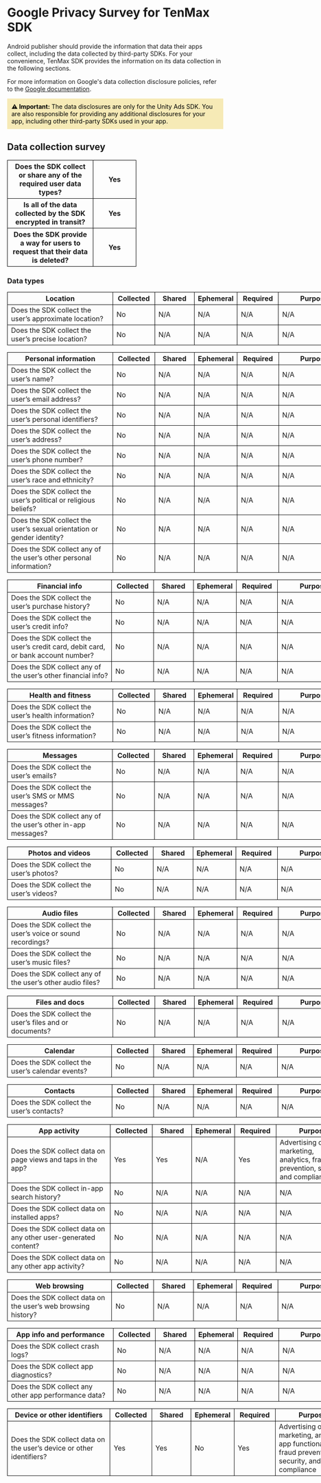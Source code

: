 # Google Privacy Survey for TenMax SDK

Android publisher should provide the information that data their apps collect, including the data collected by third-party SDKs. For your convenience, TenMax SDK provides the information on its data collection in the following sections.

For more information on Google's data collection disclosure policies, refer to the [Google documentation](https://support.google.com/googleplay/android-developer/answer/10787469).

<div style="background-color: #F6EAB6; padding: 10px; color: black;">
  <strong>⚠️ Important:</strong> The data disclosures are only for the Unity Ads SDK. You are also responsible for providing any additional disclosures for your app, including other third-party SDKs used in your app.
</div>

<h2><strong>Data collection survey</strong></h2>

<table style="width:800px; table-layout:fixed; border-collapse:collapse;">
  <colgroup>
    <col style="width:200px;">
    <col style="width:100px;">
  </colgroup>
  <tr>
    <th style="border:1px solid #000; word-wrap:break-word;">Does the SDK collect or share any of the required user data types?</th>
    <th style="border:1px solid #000; word-wrap:break-word;">Yes</th>
  </tr>
  <tr>
    <th style="border:1px solid #000; word-wrap:break-word;">Is all of the data collected by the SDK encrypted in transit?</th>
    <th style="border:1px solid #000; word-wrap:break-word;">Yes</th>
  </tr>
  <tr>
    <th style="border:1px solid #000; word-wrap:break-word;">Does the SDK provide a way for users to request that their data is deleted?</th>
    <th style="border:1px solid #000; word-wrap:break-word;">Yes</th>
  </tr>
</table>

<h3><strong>Data types</strong></h3>

<table style="width:800px; table-layout:fixed; border-collapse:collapse;">
  <colgroup>
    <col style="width:300px;">
    <col style="width:100px;">
    <col style="width:100px;">
    <col style="width:100px;">
    <col style="width:100px;">
    <col style="width:200px;">
  </colgroup>
  <tr>
    <th style="border:1px solid #000; word-wrap:break-word;">Location</th>
    <th style="border:1px solid #000; word-wrap:break-word;">Collected</th>
    <th style="border:1px solid #000; word-wrap:break-word;">Shared</th>
    <th style="border:1px solid #000; word-wrap:break-word;">Ephemeral</th>
    <th style="border:1px solid #000; word-wrap:break-word;">Required</th>
    <th style="border:1px solid #000; word-wrap:break-word;">Purpose</th>
  </tr>
  <tr>
    <td style="border:1px solid #000; word-wrap:break-word;">Does the SDK collect the user’s approximate location?</td>
    <td style="border:1px solid #000; word-wrap:break-word;">No</td>
    <td style="border:1px solid #000; word-wrap:break-word;">N/A</td>
    <td style="border:1px solid #000; word-wrap:break-word;">N/A</td>
    <td style="border:1px solid #000; word-wrap:break-word;">N/A</td>
    <td style="border:1px solid #000; word-wrap:break-word;">N/A</td>
  </tr>
  <tr>
    <td style="border:1px solid #000; word-wrap:break-word;">Does the SDK collect the user’s precise location?</td>
    <td style="border:1px solid #000; word-wrap:break-word;">No</td>
    <td style="border:1px solid #000; word-wrap:break-word;">N/A</td>
    <td style="border:1px solid #000; word-wrap:break-word;">N/A</td>
    <td style="border:1px solid #000; word-wrap:break-word;">N/A</td>
    <td style="border:1px solid #000; word-wrap:break-word;">N/A</td>
  </tr>
</table>

<table style="width:800px; table-layout:fixed; border-collapse:collapse;">
  <colgroup>
    <col style="width:300px;">
    <col style="width:100px;">
    <col style="width:100px;">
    <col style="width:100px;">
    <col style="width:100px;">
    <col style="width:200px;">
  </colgroup>
  <tr>
    <th style="border:1px solid #000; word-wrap:break-word;">Personal information</th>
    <th style="border:1px solid #000; word-wrap:break-word;">Collected</th>
    <th style="border:1px solid #000; word-wrap:break-word;">Shared</th>
    <th style="border:1px solid #000; word-wrap:break-word;">Ephemeral</th>
    <th style="border:1px solid #000; word-wrap:break-word;">Required</th>
    <th style="border:1px solid #000; word-wrap:break-word;">Purpose</th>
  </tr>
  <tr>
    <td style="border:1px solid #000; word-wrap:break-word;">Does the SDK collect the user’s name?</td>
    <td style="border:1px solid #000; word-wrap:break-word;">No</td>
    <td style="border:1px solid #000; word-wrap:break-word;">N/A</td>
    <td style="border:1px solid #000; word-wrap:break-word;">N/A</td>
    <td style="border:1px solid #000; word-wrap:break-word;">N/A</td>
    <td style="border:1px solid #000; word-wrap:break-word;">N/A</td>
  </tr>
  <tr>
    <td style="border:1px solid #000; word-wrap:break-word;">Does the SDK collect the user’s email address?</td>
    <td style="border:1px solid #000; word-wrap:break-word;">No</td>
    <td style="border:1px solid #000; word-wrap:break-word;">N/A</td>
    <td style="border:1px solid #000; word-wrap:break-word;">N/A</td>
    <td style="border:1px solid #000; word-wrap:break-word;">N/A</td>
    <td style="border:1px solid #000; word-wrap:break-word;">N/A</td>
  </tr>
  <tr>
    <td style="border:1px solid #000; word-wrap:break-word;">Does the SDK collect the user’s personal identifiers?</td>
    <td style="border:1px solid #000; word-wrap:break-word;">No</td>
    <td style="border:1px solid #000; word-wrap:break-word;">N/A</td>
    <td style="border:1px solid #000; word-wrap:break-word;">N/A</td>
    <td style="border:1px solid #000; word-wrap:break-word;">N/A</td>
    <td style="border:1px solid #000; word-wrap:break-word;">N/A</td>
  </tr>
  <tr>
    <td style="border:1px solid #000; word-wrap:break-word;">Does the SDK collect the user’s address?</td>
    <td style="border:1px solid #000; word-wrap:break-word;">No</td>
    <td style="border:1px solid #000; word-wrap:break-word;">N/A</td>
    <td style="border:1px solid #000; word-wrap:break-word;">N/A</td>
    <td style="border:1px solid #000; word-wrap:break-word;">N/A</td>
    <td style="border:1px solid #000; word-wrap:break-word;">N/A</td>
  </tr>
  <tr>
    <td style="border:1px solid #000; word-wrap:break-word;">Does the SDK collect the user’s phone number?</td>
    <td style="border:1px solid #000; word-wrap:break-word;">No</td>
    <td style="border:1px solid #000; word-wrap:break-word;">N/A</td>
    <td style="border:1px solid #000; word-wrap:break-word;">N/A</td>
    <td style="border:1px solid #000; word-wrap:break-word;">N/A</td>
    <td style="border:1px solid #000; word-wrap:break-word;">N/A</td>
  </tr>
  <tr>
    <td style="border:1px solid #000; word-wrap:break-word;">Does the SDK collect the user’s race and ethnicity?</td>
    <td style="border:1px solid #000; word-wrap:break-word;">No</td>
    <td style="border:1px solid #000; word-wrap:break-word;">N/A</td>
    <td style="border:1px solid #000; word-wrap:break-word;">N/A</td>
    <td style="border:1px solid #000; word-wrap:break-word;">N/A</td>
    <td style="border:1px solid #000; word-wrap:break-word;">N/A</td>
  </tr>
  <tr>
    <td style="border:1px solid #000; word-wrap:break-word;">Does the SDK collect the user’s political or religious beliefs?</td>
    <td style="border:1px solid #000; word-wrap:break-word;">No</td>
    <td style="border:1px solid #000; word-wrap:break-word;">N/A</td>
    <td style="border:1px solid #000; word-wrap:break-word;">N/A</td>
    <td style="border:1px solid #000; word-wrap:break-word;">N/A</td>
    <td style="border:1px solid #000; word-wrap:break-word;">N/A</td>
  </tr>
  <tr>
    <td style="border:1px solid #000; word-wrap:break-word;">Does the SDK collect the user’s sexual orientation or gender identity?</td>
    <td style="border:1px solid #000; word-wrap:break-word;">No</td>
    <td style="border:1px solid #000; word-wrap:break-word;">N/A</td>
    <td style="border:1px solid #000; word-wrap:break-word;">N/A</td>
    <td style="border:1px solid #000; word-wrap:break-word;">N/A</td>
    <td style="border:1px solid #000; word-wrap:break-word;">N/A</td>
  </tr>
  <tr>
    <td style="border:1px solid #000; word-wrap:break-word;">Does the SDK collect any of the user’s other personal information?</td>
    <td style="border:1px solid #000; word-wrap:break-word;">No</td>
    <td style="border:1px solid #000; word-wrap:break-word;">N/A</td>
    <td style="border:1px solid #000; word-wrap:break-word;">N/A</td>
    <td style="border:1px solid #000; word-wrap:break-word;">N/A</td>
    <td style="border:1px solid #000; word-wrap:break-word;">N/A</td>
  </tr>
</table>

<table style="width:800px; table-layout:fixed; border-collapse:collapse;">
  <colgroup>
    <col style="width:300px;">
    <col style="width:100px;">
    <col style="width:100px;">
    <col style="width:100px;">
    <col style="width:100px;">
    <col style="width:200px;">
  </colgroup>
  <tr>
    <th style="border:1px solid #000; word-wrap:break-word;">Financial info</th>
    <th style="border:1px solid #000; word-wrap:break-word;">Collected</th>
    <th style="border:1px solid #000; word-wrap:break-word;">Shared</th>
    <th style="border:1px solid #000; word-wrap:break-word;">Ephemeral</th>
    <th style="border:1px solid #000; word-wrap:break-word;">Required</th>
    <th style="border:1px solid #000; word-wrap:break-word;">Purpose</th>
  </tr>
  <tr>
    <td style="border:1px solid #000; word-wrap:break-word;">Does the SDK collect the user’s purchase history?</td>
    <td style="border:1px solid #000; word-wrap:break-word;">No</td>
    <td style="border:1px solid #000; word-wrap:break-word;">N/A</td>
    <td style="border:1px solid #000; word-wrap:break-word;">N/A</td>
    <td style="border:1px solid #000; word-wrap:break-word;">N/A</td>
    <td style="border:1px solid #000; word-wrap:break-word;">N/A</td>
  </tr>
  <tr>
    <td style="border:1px solid #000; word-wrap:break-word;">Does the SDK collect the user’s credit info?</td>
    <td style="border:1px solid #000; word-wrap:break-word;">No</td>
    <td style="border:1px solid #000; word-wrap:break-word;">N/A</td>
    <td style="border:1px solid #000; word-wrap:break-word;">N/A</td>
    <td style="border:1px solid #000; word-wrap:break-word;">N/A</td>
    <td style="border:1px solid #000; word-wrap:break-word;">N/A</td>
  </tr>
  <tr>
    <td style="border:1px solid #000; word-wrap:break-word;">Does the SDK collect the user’s credit card, debit card, or bank account number?</td>
    <td style="border:1px solid #000; word-wrap:break-word;">No</td>
    <td style="border:1px solid #000; word-wrap:break-word;">N/A</td>
    <td style="border:1px solid #000; word-wrap:break-word;">N/A</td>
    <td style="border:1px solid #000; word-wrap:break-word;">N/A</td>
    <td style="border:1px solid #000; word-wrap:break-word;">N/A</td>
  </tr>
  <tr>
    <td style="border:1px solid #000; word-wrap:break-word;">Does the SDK collect any of the user’s other financial info?</td>
    <td style="border:1px solid #000; word-wrap:break-word;">No</td>
    <td style="border:1px solid #000; word-wrap:break-word;">N/A</td>
    <td style="border:1px solid #000; word-wrap:break-word;">N/A</td>
    <td style="border:1px solid #000; word-wrap:break-word;">N/A</td>
    <td style="border:1px solid #000; word-wrap:break-word;">N/A</td>
  </tr>
</table>

<table style="width:800px; table-layout:fixed; border-collapse:collapse;">
  <colgroup>
    <col style="width:300px;">
    <col style="width:100px;">
    <col style="width:100px;">
    <col style="width:100px;">
    <col style="width:100px;">
    <col style="width:200px;">
  </colgroup>
  <tr>
    <th style="border:1px solid #000; word-wrap:break-word;">Health and fitness</th>
    <th style="border:1px solid #000; word-wrap:break-word;">Collected</th>
    <th style="border:1px solid #000; word-wrap:break-word;">Shared</th>
    <th style="border:1px solid #000; word-wrap:break-word;">Ephemeral</th>
    <th style="border:1px solid #000; word-wrap:break-word;">Required</th>
    <th style="border:1px solid #000; word-wrap:break-word;">Purpose</th>
  </tr>
  <tr>
    <td style="border:1px solid #000; word-wrap:break-word;">Does the SDK collect the user’s health information?</td>
    <td style="border:1px solid #000; word-wrap:break-word;">No</td>
    <td style="border:1px solid #000; word-wrap:break-word;">N/A</td>
    <td style="border:1px solid #000; word-wrap:break-word;">N/A</td>
    <td style="border:1px solid #000; word-wrap:break-word;">N/A</td>
    <td style="border:1px solid #000; word-wrap:break-word;">N/A</td>
  </tr>
  <tr>
    <td style="border:1px solid #000; word-wrap:break-word;">Does the SDK collect the user’s fitness information?</td>
    <td style="border:1px solid #000; word-wrap:break-word;">No</td>
    <td style="border:1px solid #000; word-wrap:break-word;">N/A</td>
    <td style="border:1px solid #000; word-wrap:break-word;">N/A</td>
    <td style="border:1px solid #000; word-wrap:break-word;">N/A</td>
    <td style="border:1px solid #000; word-wrap:break-word;">N/A</td>
  </tr>
</table>

<table style="width:800px; table-layout:fixed; border-collapse:collapse;">
  <colgroup>
    <col style="width:300px;">
    <col style="width:100px;">
    <col style="width:100px;">
    <col style="width:100px;">
    <col style="width:100px;">
    <col style="width:200px;">
  </colgroup>
  <tr>
    <th style="border:1px solid #000; word-wrap:break-word;">Messages</th>
    <th style="border:1px solid #000; word-wrap:break-word;">Collected</th>
    <th style="border:1px solid #000; word-wrap:break-word;">Shared</th>
    <th style="border:1px solid #000; word-wrap:break-word;">Ephemeral</th>
    <th style="border:1px solid #000; word-wrap:break-word;">Required</th>
    <th style="border:1px solid #000; word-wrap:break-word;">Purpose</th>
  </tr>
  <tr>
    <td style="border:1px solid #000; word-wrap:break-word;">Does the SDK collect the user’s emails?</td>
    <td style="border:1px solid #000; word-wrap:break-word;">No</td>
    <td style="border:1px solid #000; word-wrap:break-word;">N/A</td>
    <td style="border:1px solid #000; word-wrap:break-word;">N/A</td>
    <td style="border:1px solid #000; word-wrap:break-word;">N/A</td>
    <td style="border:1px solid #000; word-wrap:break-word;">N/A</td>
  </tr>
  <tr>
    <td style="border:1px solid #000; word-wrap:break-word;">Does the SDK collect the user’s SMS or MMS messages?</td>
    <td style="border:1px solid #000; word-wrap:break-word;">No</td>
    <td style="border:1px solid #000; word-wrap:break-word;">N/A</td>
    <td style="border:1px solid #000; word-wrap:break-word;">N/A</td>
    <td style="border:1px solid #000; word-wrap:break-word;">N/A</td>
    <td style="border:1px solid #000; word-wrap:break-word;">N/A</td>
  </tr>
  <tr>
    <td style="border:1px solid #000; word-wrap:break-word;">Does the SDK collect any of the user’s other in-app messages?</td>
    <td style="border:1px solid #000; word-wrap:break-word;">No</td>
    <td style="border:1px solid #000; word-wrap:break-word;">N/A</td>
    <td style="border:1px solid #000; word-wrap:break-word;">N/A</td>
    <td style="border:1px solid #000; word-wrap:break-word;">N/A</td>
    <td style="border:1px solid #000; word-wrap:break-word;">N/A</td>
  </tr>
</table>

<table style="width:800px; table-layout:fixed; border-collapse:collapse;">
  <colgroup>
    <col style="width:300px;">
    <col style="width:100px;">
    <col style="width:100px;">
    <col style="width:100px;">
    <col style="width:100px;">
    <col style="width:200px;">
  </colgroup>
  <tr>
    <th style="border:1px solid #000; word-wrap:break-word;">Photos and videos</th>
    <th style="border:1px solid #000; word-wrap:break-word;">Collected</th>
    <th style="border:1px solid #000; word-wrap:break-word;">Shared</th>
    <th style="border:1px solid #000; word-wrap:break-word;">Ephemeral</th>
    <th style="border:1px solid #000; word-wrap:break-word;">Required</th>
    <th style="border:1px solid #000; word-wrap:break-word;">Purpose</th>
  </tr>
  <tr>
    <td style="border:1px solid #000; word-wrap:break-word;">Does the SDK collect the user’s photos?</td>
    <td style="border:1px solid #000; word-wrap:break-word;">No</td>
    <td style="border:1px solid #000; word-wrap:break-word;">N/A</td>
    <td style="border:1px solid #000; word-wrap:break-word;">N/A</td>
    <td style="border:1px solid #000; word-wrap:break-word;">N/A</td>
    <td style="border:1px solid #000; word-wrap:break-word;">N/A</td>
  </tr>
  <tr>
    <td style="border:1px solid #000; word-wrap:break-word;">Does the SDK collect the user’s videos?</td>
    <td style="border:1px solid #000; word-wrap:break-word;">No</td>
    <td style="border:1px solid #000; word-wrap:break-word;">N/A</td>
    <td style="border:1px solid #000; word-wrap:break-word;">N/A</td>
    <td style="border:1px solid #000; word-wrap:break-word;">N/A</td>
    <td style="border:1px solid #000; word-wrap:break-word;">N/A</td>
  </tr>
</table>

<table style="width:800px; table-layout:fixed; border-collapse:collapse;">
  <colgroup>
    <col style="width:300px;">
    <col style="width:100px;">
    <col style="width:100px;">
    <col style="width:100px;">
    <col style="width:100px;">
    <col style="width:200px;">
  </colgroup>
  <tr>
    <th style="border:1px solid #000; word-wrap:break-word;">Audio files</th>
    <th style="border:1px solid #000; word-wrap:break-word;">Collected</th>
    <th style="border:1px solid #000; word-wrap:break-word;">Shared</th>
    <th style="border:1px solid #000; word-wrap:break-word;">Ephemeral</th>
    <th style="border:1px solid #000; word-wrap:break-word;">Required</th>
    <th style="border:1px solid #000; word-wrap:break-word;">Purpose</th>
  </tr>
  <tr>
    <td style="border:1px solid #000; word-wrap:break-word;">Does the SDK collect the user’s voice or sound recordings?</td>
    <td style="border:1px solid #000; word-wrap:break-word;">No</td>
    <td style="border:1px solid #000; word-wrap:break-word;">N/A</td>
    <td style="border:1px solid #000; word-wrap:break-word;">N/A</td>
    <td style="border:1px solid #000; word-wrap:break-word;">N/A</td>
    <td style="border:1px solid #000; word-wrap:break-word;">N/A</td>
  </tr>
  <tr>
    <td style="border:1px solid #000; word-wrap:break-word;">Does the SDK collect the user’s music files?</td>
    <td style="border:1px solid #000; word-wrap:break-word;">No</td>
    <td style="border:1px solid #000; word-wrap:break-word;">N/A</td>
    <td style="border:1px solid #000; word-wrap:break-word;">N/A</td>
    <td style="border:1px solid #000; word-wrap:break-word;">N/A</td>
    <td style="border:1px solid #000; word-wrap:break-word;">N/A</td>
  </tr>
  <tr>
    <td style="border:1px solid #000; word-wrap:break-word;">Does the SDK collect any of the user’s other audio files?</td>
    <td style="border:1px solid #000; word-wrap:break-word;">No</td>
    <td style="border:1px solid #000; word-wrap:break-word;">N/A</td>
    <td style="border:1px solid #000; word-wrap:break-word;">N/A</td>
    <td style="border:1px solid #000; word-wrap:break-word;">N/A</td>
    <td style="border:1px solid #000; word-wrap:break-word;">N/A</td>
  </tr>
</table>

<table style="width:800px; table-layout:fixed; border-collapse:collapse;">
  <colgroup>
    <col style="width:300px;">
    <col style="width:100px;">
    <col style="width:100px;">
    <col style="width:100px;">
    <col style="width:100px;">
    <col style="width:200px;">
  </colgroup>
  <tr>
    <th style="border:1px solid #000; word-wrap:break-word;">Files and docs</th>
    <th style="border:1px solid #000; word-wrap:break-word;">Collected</th>
    <th style="border:1px solid #000; word-wrap:break-word;">Shared</th>
    <th style="border:1px solid #000; word-wrap:break-word;">Ephemeral</th>
    <th style="border:1px solid #000; word-wrap:break-word;">Required</th>
    <th style="border:1px solid #000; word-wrap:break-word;">Purpose</th>
  </tr>
  <tr>
    <td style="border:1px solid #000; word-wrap:break-word;">Does the SDK collect the user’s files and or documents?</td>
    <td style="border:1px solid #000; word-wrap:break-word;">No</td>
    <td style="border:1px solid #000; word-wrap:break-word;">N/A</td>
    <td style="border:1px solid #000; word-wrap:break-word;">N/A</td>
    <td style="border:1px solid #000; word-wrap:break-word;">N/A</td>
    <td style="border:1px solid #000; word-wrap:break-word;">N/A</td>
  </tr>
</table>

<table style="width:800px; table-layout:fixed; border-collapse:collapse;">
  <colgroup>
    <col style="width:300px;">
    <col style="width:100px;">
    <col style="width:100px;">
    <col style="width:100px;">
    <col style="width:100px;">
    <col style="width:200px;">
  </colgroup>
  <tr>
    <th style="border:1px solid #000; word-wrap:break-word;">Calendar</th>
    <th style="border:1px solid #000; word-wrap:break-word;">Collected</th>
    <th style="border:1px solid #000; word-wrap:break-word;">Shared</th>
    <th style="border:1px solid #000; word-wrap:break-word;">Ephemeral</th>
    <th style="border:1px solid #000; word-wrap:break-word;">Required</th>
    <th style="border:1px solid #000; word-wrap:break-word;">Purpose</th>
  </tr>
  <tr>
    <td style="border:1px solid #000; word-wrap:break-word;">Does the SDK collect the user’s calendar events?</td>
    <td style="border:1px solid #000; word-wrap:break-word;">No</td>
    <td style="border:1px solid #000; word-wrap:break-word;">N/A</td>
    <td style="border:1px solid #000; word-wrap:break-word;">N/A</td>
    <td style="border:1px solid #000; word-wrap:break-word;">N/A</td>
    <td style="border:1px solid #000; word-wrap:break-word;">N/A</td>
  </tr>
</table>

<table style="width:800px; table-layout:fixed; border-collapse:collapse;">
  <colgroup>
    <col style="width:300px;">
    <col style="width:100px;">
    <col style="width:100px;">
    <col style="width:100px;">
    <col style="width:100px;">
    <col style="width:200px;">
  </colgroup>
  <tr>
    <th style="border:1px solid #000; word-wrap:break-word;">Contacts</th>
    <th style="border:1px solid #000; word-wrap:break-word;">Collected</th>
    <th style="border:1px solid #000; word-wrap:break-word;">Shared</th>
    <th style="border:1px solid #000; word-wrap:break-word;">Ephemeral</th>
    <th style="border:1px solid #000; word-wrap:break-word;">Required</th>
    <th style="border:1px solid #000; word-wrap:break-word;">Purpose</th>
  </tr>
  <tr>
    <td style="border:1px solid #000; word-wrap:break-word;">Does the SDK collect the user’s contacts?</td>
    <td style="border:1px solid #000; word-wrap:break-word;">No</td>
    <td style="border:1px solid #000; word-wrap:break-word;">N/A</td>
    <td style="border:1px solid #000; word-wrap:break-word;">N/A</td>
    <td style="border:1px solid #000; word-wrap:break-word;">N/A</td>
    <td style="border:1px solid #000; word-wrap:break-word;">N/A</td>
  </tr>
</table>

<table style="width:800px; table-layout:fixed; border-collapse:collapse;">
  <colgroup>
    <col style="width:300px;">
    <col style="width:100px;">
    <col style="width:100px;">
    <col style="width:100px;">
    <col style="width:100px;">
    <col style="width:200px;">
  </colgroup>
  <tr>
    <th style="border:1px solid #000; word-wrap:break-word;">App activity</th>
    <th style="border:1px solid #000; word-wrap:break-word;">Collected</th>
    <th style="border:1px solid #000; word-wrap:break-word;">Shared</th>
    <th style="border:1px solid #000; word-wrap:break-word;">Ephemeral</th>
    <th style="border:1px solid #000; word-wrap:break-word;">Required</th>
    <th style="border:1px solid #000; word-wrap:break-word;">Purpose</th>
  </tr>
  <tr>
    <td style="border:1px solid #000; word-wrap:break-word;">Does the SDK collect data on page views and taps in the app?</td>
    <td style="border:1px solid #000; word-wrap:break-word;">Yes</td>
    <td style="border:1px solid #000; word-wrap:break-word;">Yes</td>
    <td style="border:1px solid #000; word-wrap:break-word;">N/A</td>
    <td style="border:1px solid #000; word-wrap:break-word;">Yes</td>
    <td style="border:1px solid #000; word-wrap:break-word;">Advertising or marketing, analytics, fraud prevention, security, and compliance</td>
  </tr>
  <tr>
    <td style="border:1px solid #000; word-wrap:break-word;">Does the SDK collect in-app search history?</td>
    <td style="border:1px solid #000; word-wrap:break-word;">No</td>
    <td style="border:1px solid #000; word-wrap:break-word;">N/A</td>
    <td style="border:1px solid #000; word-wrap:break-word;">N/A</td>
    <td style="border:1px solid #000; word-wrap:break-word;">N/A</td>
    <td style="border:1px solid #000; word-wrap:break-word;">N/A</td>
  </tr>
  <tr>
    <td style="border:1px solid #000; word-wrap:break-word;">Does the SDK collect data on installed apps?</td>
    <td style="border:1px solid #000; word-wrap:break-word;">No</td>
    <td style="border:1px solid #000; word-wrap:break-word;">N/A</td>
    <td style="border:1px solid #000; word-wrap:break-word;">N/A</td>
    <td style="border:1px solid #000; word-wrap:break-word;">N/A</td>
    <td style="border:1px solid #000; word-wrap:break-word;">N/A</td>
  </tr>
  <tr>
    <td style="border:1px solid #000; word-wrap:break-word;">Does the SDK collect data on any other user-generated content?</td>
    <td style="border:1px solid #000; word-wrap:break-word;">No</td>
    <td style="border:1px solid #000; word-wrap:break-word;">N/A</td>
    <td style="border:1px solid #000; word-wrap:break-word;">N/A</td>
    <td style="border:1px solid #000; word-wrap:break-word;">N/A</td>
    <td style="border:1px solid #000; word-wrap:break-word;">N/A</td>
  </tr>
  <tr>
    <td style="border:1px solid #000; word-wrap:break-word;">Does the SDK collect data on any other app activity?</td>
    <td style="border:1px solid #000; word-wrap:break-word;">No</td>
    <td style="border:1px solid #000; word-wrap:break-word;">N/A</td>
    <td style="border:1px solid #000; word-wrap:break-word;">N/A</td>
    <td style="border:1px solid #000; word-wrap:break-word;">N/A</td>
    <td style="border:1px solid #000; word-wrap:break-word;">N/A</td>
  </tr>
</table>

<table style="width:800px; table-layout:fixed; border-collapse:collapse;">
  <colgroup>
    <col style="width:300px;">
    <col style="width:100px;">
    <col style="width:100px;">
    <col style="width:100px;">
    <col style="width:100px;">
    <col style="width:200px;">
  </colgroup>
  <tr>
    <th style="border:1px solid #000; word-wrap:break-word;">Web browsing</th>
    <th style="border:1px solid #000; word-wrap:break-word;">Collected</th>
    <th style="border:1px solid #000; word-wrap:break-word;">Shared</th>
    <th style="border:1px solid #000; word-wrap:break-word;">Ephemeral</th>
    <th style="border:1px solid #000; word-wrap:break-word;">Required</th>
    <th style="border:1px solid #000; word-wrap:break-word;">Purpose</th>
  </tr>
  <tr>
    <td style="border:1px solid #000; word-wrap:break-word;">Does the SDK collect data on the user’s web browsing history?</td>
    <td style="border:1px solid #000; word-wrap:break-word;">No</td>
    <td style="border:1px solid #000; word-wrap:break-word;">N/A</td>
    <td style="border:1px solid #000; word-wrap:break-word;">N/A</td>
    <td style="border:1px solid #000; word-wrap:break-word;">N/A</td>
    <td style="border:1px solid #000; word-wrap:break-word;">N/A</td>
  </tr>
</table>

<table style="width:800px; table-layout:fixed; border-collapse:collapse;">
  <colgroup>
    <col style="width:300px;">
    <col style="width:100px;">
    <col style="width:100px;">
    <col style="width:100px;">
    <col style="width:100px;">
    <col style="width:200px;">
  </colgroup>
  <tr>
    <th style="border:1px solid #000; word-wrap:break-word;">App info and performance</th>
    <th style="border:1px solid #000; word-wrap:break-word;">Collected</th>
    <th style="border:1px solid #000; word-wrap:break-word;">Shared</th>
    <th style="border:1px solid #000; word-wrap:break-word;">Ephemeral</th>
    <th style="border:1px solid #000; word-wrap:break-word;">Required</th>
    <th style="border:1px solid #000; word-wrap:break-word;">Purpose</th>
  </tr>
  <tr>
    <td style="border:1px solid #000; word-wrap:break-word;">Does the SDK collect crash logs?</td>
    <td style="border:1px solid #000; word-wrap:break-word;">No</td>
    <td style="border:1px solid #000; word-wrap:break-word;">N/A</td>
    <td style="border:1px solid #000; word-wrap:break-word;">N/A</td>
    <td style="border:1px solid #000; word-wrap:break-word;">N/A</td>
    <td style="border:1px solid #000; word-wrap:break-word;">N/A</td>
  </tr>
  <tr>
    <td style="border:1px solid #000; word-wrap:break-word;">Does the SDK collect app diagnostics?</td>
    <td style="border:1px solid #000; word-wrap:break-word;">No</td>
    <td style="border:1px solid #000; word-wrap:break-word;">N/A</td>
    <td style="border:1px solid #000; word-wrap:break-word;">N/A</td>
    <td style="border:1px solid #000; word-wrap:break-word;">N/A</td>
    <td style="border:1px solid #000; word-wrap:break-word;">N/A</td>
  </tr>
  <tr>
    <td style="border:1px solid #000; word-wrap:break-word;">Does the SDK collect any other app performance data?</td>
    <td style="border:1px solid #000; word-wrap:break-word;">No</td>
    <td style="border:1px solid #000; word-wrap:break-word;">N/A</td>
    <td style="border:1px solid #000; word-wrap:break-word;">N/A</td>
    <td style="border:1px solid #000; word-wrap:break-word;">N/A</td>
    <td style="border:1px solid #000; word-wrap:break-word;">N/A</td>
  </tr>
</table>

<table style="width:800px; table-layout:fixed; border-collapse:collapse;">
  <colgroup>
    <col style="width:300px;">
    <col style="width:100px;">
    <col style="width:100px;">
    <col style="width:100px;">
    <col style="width:100px;">
    <col style="width:200px;">
  </colgroup>
  <tr>
    <th style="border:1px solid #000; word-wrap:break-word;">Device or other identifiers</th>
    <th style="border:1px solid #000; word-wrap:break-word;">Collected</th>
    <th style="border:1px solid #000; word-wrap:break-word;">Shared</th>
    <th style="border:1px solid #000; word-wrap:break-word;">Ephemeral</th>
    <th style="border:1px solid #000; word-wrap:break-word;">Required</th>
    <th style="border:1px solid #000; word-wrap:break-word;">Purpose</th>
  </tr>
  <tr>
    <td style="border:1px solid #000; word-wrap:break-word;">Does the SDK collect data on the user’s device or other identifiers?</td>
    <td style="border:1px solid #000; word-wrap:break-word;">Yes</td>
    <td style="border:1px solid #000; word-wrap:break-word;">Yes</td>
    <td style="border:1px solid #000; word-wrap:break-word;">No</td>
    <td style="border:1px solid #000; word-wrap:break-word;">Yes</td>
    <td style="border:1px solid #000; word-wrap:break-word;">Advertising or marketing, analytics, app functionality, fraud prevention, security, and compliance</td>
  </tr>
</table>
